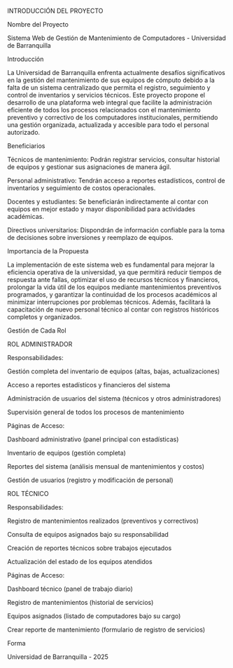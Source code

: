 INTRODUCCIÓN DEL PROYECTO 

Nombre del Proyecto 

Sistema Web de Gestión de Mantenimiento de Computadores - Universidad de Barranquilla 

Introducción 

La Universidad de Barranquilla enfrenta actualmente desafíos significativos en la gestión del mantenimiento de sus equipos de cómputo debido a la falta de un sistema centralizado que permita el registro, seguimiento y control de inventarios y servicios técnicos. Este proyecto propone el desarrollo de una plataforma web integral que facilite la administración eficiente de todos los procesos relacionados con el mantenimiento preventivo y correctivo de los computadores institucionales, permitiendo una gestión organizada, actualizada y accesible para todo el personal autorizado. 

Beneficiarios 

Técnicos de mantenimiento: Podrán registrar servicios, consultar historial de equipos y gestionar sus asignaciones de manera ágil. 

Personal administrativo: Tendrán acceso a reportes estadísticos, control de inventarios y seguimiento de costos operacionales. 

Docentes y estudiantes: Se beneficiarán indirectamente al contar con equipos en mejor estado y mayor disponibilidad para actividades académicas. 

Directivos universitarios: Dispondrán de información confiable para la toma de decisiones sobre inversiones y reemplazo de equipos. 

Importancia de la Propuesta 

La implementación de este sistema web es fundamental para mejorar la eficiencia operativa de la universidad, ya que permitirá reducir tiempos de respuesta ante fallas, optimizar el uso de recursos técnicos y financieros, prolongar la vida útil de los equipos mediante mantenimientos preventivos programados, y garantizar la continuidad de los procesos académicos al minimizar interrupciones por problemas técnicos. Además, facilitará la capacitación de nuevo personal técnico al contar con registros históricos completos y organizados. 

Gestión de Cada Rol 

ROL ADMINISTRADOR 

Responsabilidades: 

Gestión completa del inventario de equipos (altas, bajas, actualizaciones) 

Acceso a reportes estadísticos y financieros del sistema 

Administración de usuarios del sistema (técnicos y otros administradores) 

Supervisión general de todos los procesos de mantenimiento 

Páginas de Acceso: 

Dashboard administrativo (panel principal con estadísticas) 

Inventario de equipos (gestión completa) 

Reportes del sistema (análisis mensual de mantenimientos y costos) 

Gestión de usuarios (registro y modificación de personal) 

ROL TÉCNICO 

Responsabilidades: 

Registro de mantenimientos realizados (preventivos y correctivos) 

Consulta de equipos asignados bajo su responsabilidad 

Creación de reportes técnicos sobre trabajos ejecutados 

Actualización del estado de los equipos atendidos 

Páginas de Acceso: 

Dashboard técnico (panel de trabajo diario) 

Registro de mantenimientos (historial de servicios) 

Equipos asignados (listado de computadores bajo su cargo) 

Crear reporte de mantenimiento (formulario de registro de servicios) 

Forma 

Universidad de Barranquilla - 2025 
